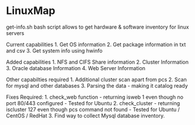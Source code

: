 # LinuxMap
get-info.sh bash script allows to get hardware & software inventory for linux servers

Current capabilities
    1. Get OS information
    2. Get package information in txt and csv
    3. Get system info using hwinfo

Added capabilities
    1. NFS and CIFS Share information
    2. Cluster Information
    3. Oracle database Information
    4. Web Server Information

Other capabilties required
    1. Additional cluster scan apart from pcs
    2. Scan for mysql and other databases
    3. Parsing the data - making it catalog ready

Fixes Required:
    1. check_web function - returning isweb 1 even though no port 80/443 configured - Tested for Ubuntu
    2. check_cluster - returning iscluster 127 even though pcs command not found - Tested for Ubuntu / CentOS / RedHat
    3. Find way to collect Mysql database inventory.